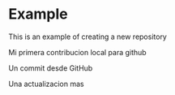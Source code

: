 # Example

This is an example of creating a new repository

Mi primera contribucion local para github

Un commit desde GitHub


Una actualizacion mas
